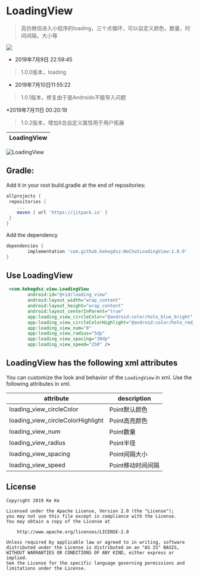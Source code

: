 # LoadingView
> 高仿微信进入小程序的loading，三个点循环，可以自定义颜色，数量，时间间隔，大小等

[![](https://jitpack.io/v/kekegdsz/WeChatLoadingView.svg)](https://jitpack.io/#kekegdsz/WeChatLoadingView)

* 2019年7月9日 22:59:45
> 1.0.0版本，loading

* 2019年7月10日11:55:22
> 1.0.1版本，修复由于是Androidx不能导入问题

*2019年7月11日 00:20:19
> 1.0.2版本，增加6总自定义属性用于用户拓展

LoadingView|
---------- |
![LoadingView](https://github.com/kekegdsz/WeChatLoadingView/blob/master/git/loading.gif)

## Gradle:
Add it in your root build.gradle at the end of repositories:
```gradle
allprojects {
 repositories {
 	...
 	maven { url 'https://jitpack.io' }
 }
}
```
Add the dependency
```gradle
dependencies {
        implementation 'com.github.kekegdsz:WeChatLoadingView:1.0.0'
}
```
## Use LoadingView
```xml
 <com.kekegdsz.view.LoadingView
        android:id="@+id/loading_view"
        android:layout_width="wrap_content"
        android:layout_height="wrap_content"
        android:layout_centerInParent="true"
        app:loading_view_circleColor="@android:color/holo_blue_bright"
        app:loading_view_circleColorHighlight="@android:color/holo_red_dark"
        app:loading_view_num="8"
        app:loading_view_radius="5dp"
        app:loading_view_spacing="30dp"
        app:loading_view_speed="250" />
```

## LoadingView has the following xml attributes

You can customize the look and behavior of the `LoadingView` in xml. Use the following attributes in xml.

| attribute | description |
| --------------- | --------------------- |
|loading_view_circleColor|Point默认颜色|
|loading_view_circleColorHighlight|Point高亮颜色|
|loading_view_num|Point数量|
|loading_view_radius|Point半径|
|loading_view_spacing|Point间隔大小|
|loading_view_speed|Point移动时间间隔|


License
----------
```text
Copyright 2019 Ke Ke

Licensed under the Apache License, Version 2.0 (the "License");
you may not use this file except in compliance with the License.
You may obtain a copy of the License at

    http://www.apache.org/licenses/LICENSE-2.0

Unless required by applicable law or agreed to in writing, software
distributed under the License is distributed on an "AS IS" BASIS,
WITHOUT WARRANTIES OR CONDITIONS OF ANY KIND, either express or implied.
See the License for the specific language governing permissions and
limitations under the License.
```

